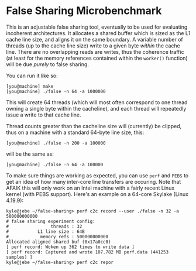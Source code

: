 # False Sharing Microbenchmark

This is an adjustable false sharing tool, eventually to be used for evaluating incoherent architectures. 
It allocates a shared buffer which is sized as the L1 cache line size, and aligns it on the same boundary.
A variable number of threads (up to the cache line size) write to a given byte _within_ the cache line. 
There are no overlapping reads are writes, thus the coherence traffic (at least for the memory references
contained within the `worker()` function) will be due _purely_ to false sharing. 

You can run it like so:

```
[you@machine] make
[you@machine] ./false -n 64 -a 1000000
```

This will create 64 threads (which will most often correspond to one thread owning a single byte within
the cacheline), and each thread will repeatedly issue a write to that cache line.

Thread counts greater than the cacheline size will (currently) be clipped, thus on a machine with
a standard 64-byte line size, this:

```
[you@machine] ./false -n 200 -a 100000
```

will be the same as:

```
[you@machine] ./false -n 64 -a 100000
```

To make sure things are working as expected, you can use `perf` and `PEBS` to get an idea of how many
inter-core line transfers are occuring. Note that AFAIK this will only work on an Intel machine with
a fairly recent Linux kernel (with PEBS support). Here's an example on a 64-core Skylake (Linux 4.19.9):

```
kyle@jebe ~/false-sharing> perf c2c record --user ./false -n 32 -a 500000000000
# false sharing experiment config:
#                threads : 32
#           L1 line size : 64B
#            memory refs : 500000000000
Allocated aligned shared buf (0x17a0cc0)
[ perf record: Woken up 362 times to write data ]
[ perf record: Captured and wrote 107.782 MB perf.data (441253 samples) ]
kyle@jebe ~/false-sharing> perf c2c repor
```
